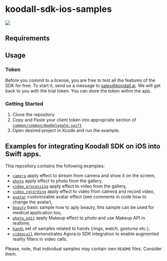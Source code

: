 # koodall-sdk-ios-samples
[![](https://www.koodall.ai/media/images/logo/logo-color.svg)](https://www.koodall.ai/)

## Requirements

## Usage
### Token
Before you commit to a license, you are free to test all the features of the SDK for free. To start it, send us a message to sales@koodall.ai. 
We will get back to you with the trial token.
You can store the token within the app.  

### Getting Started

1. Clone the repository
2. Copy and Paste your client token into appropriate section of [`common/common/AppDelegate.swift`](common/common/AppDelegate.swift#L6)
3. Open desired project in Xcode and run the example.

## Examples for integrating Koodall SDK on iOS into Swift apps.  
This repository contains the following examples:   
- [`camera`](camera/) apply effect to stream from camera and show it on the screen,  
- [`photo`](photo/) apply effect to photo from the gallery,  
- [`video_processing`](video_processing/) apply effect to video from the gallery,  
- [`video_recording`](video_recording/) apply effect to video from camera and record video,
- [`avatar`](avatar/) customizable avatar effect (see comments in code how to change the avatar),
- [`beauty`](beauty/) basic sample how to aply beauty, this sample can be used for medical application too,
- [`photo_edit`](photo_edit/) apply Makeup effect to photo and use Makeup API in realtime, 
- [`hands`](hands/) set of samples related to hands (rings, watch, gestures etc.),  
- [`videocall`](videocall/) demonstrates Agora.io SDK integration to enable augmented reality filters in video calls.

Please, note, that individual samples may contain own `README` files. Consider them.

